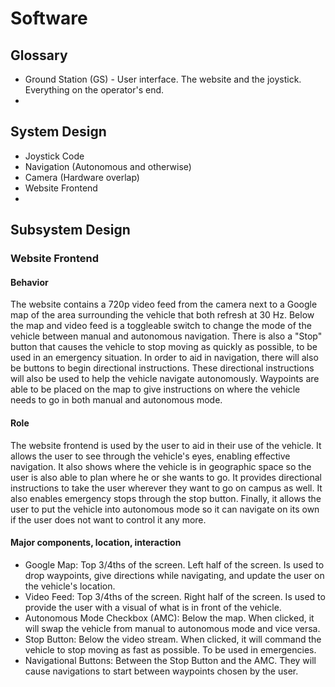 # Software

## Glossary
* Ground Station (GS) - User interface. The website and the joystick. Everything on the operator's end.
* 

## System Design
* Joystick Code
* Navigation (Autonomous and otherwise)
* Camera (Hardware overlap)
* Website Frontend
* 







## Subsystem Design

### Website Frontend
#### Behavior
  The website contains a 720p video feed from the camera next to a Google map of the area surrounding the vehicle that both refresh at 30 Hz. Below the map and video feed is a toggleable switch to change the mode of the vehicle between manual and autonomous navigation. There is also a "Stop" button that causes the vehicle to stop moving as quickly as possible, to be used in an emergency situation. In order to aid in navigation, there will also be buttons to begin directional instructions. These directional instructions will also be used to help the vehicle navigate autonomously. Waypoints are able to be placed on the map to give instructions on where the vehicle needs to go in both manual and autonomous mode.
  
#### Role
  The website frontend is used by the user to aid in their use of the vehicle. It allows the user to see through the vehicle's eyes, enabling effective navigation. It also shows where the vehicle is in geographic space so the user is also able to plan where he or she wants to go. It provides directional instructions to take the user wherever they want to go on campus as well. It also enables emergency stops through the stop button. Finally, it allows the user to put the vehicle into autonomous mode so it can navigate on its own if the user does not want to control it any more.
  
#### Major components, location, interaction
* Google Map: Top 3/4ths of the screen. Left half of the screen. Is used to drop waypoints, give directions while navigating, and update the user on the vehicle's location.
* Video Feed: Top 3/4ths of the screen. Right half of the screen. Is used to provide the user with a visual of what is in front of the vehicle.
* Autonomous Mode Checkbox (AMC): Below the map. When clicked, it will swap the vehicle from manual to autonomous mode and vice versa. 
* Stop Button: Below the video stream. When clicked, it will command the vehicle to stop moving as fast as possible. To be used in emergencies.
* Navigational Buttons: Between the Stop Button and the AMC. They will cause navigations to start between waypoints chosen by the user.
  
  
  
  
  
  
  
  
  
  
  
  
  
  
  
